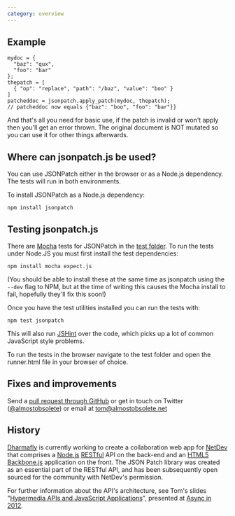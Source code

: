 ```yaml
---
category: overview
---
```


Example
-------

    mydoc = {
      "baz": "qux",
      "foo": "bar"
    };
    thepatch = [
      { "op": "replace", "path": "/baz", "value": "boo" }
    ]
    patcheddoc = jsonpatch.apply_patch(mydoc, thepatch);
    // patcheddoc now equals {"baz": "boo", "foo": "bar"}}

And that's all you need for basic use, if the patch is invalid or won't apply then you'll get an error thrown. The original document is NOT mutated so you can use it for other things afterwards.

Where can jsonpatch.js be used?
-------------------------------

You can use JSONPatch either in the browser or as a Node.js dependency. The tests will run in both environments.

To install JSONPatch as a Node.js dependency:

    npm install jsonpatch


Testing jsonpatch.js
--------------------

There are [Mocha][mocha] tests for JSONPatch in the [test folder][test-folder]. To run the tests under Node.JS you must first install the test dependencies:

    npm install mocha expect.js

(You should be able to install these at the same time as jsonpatch using the `--dev` flag to NPM, but at the time of writing this causes the Mocha install to fail, hopefully they'll fix this soon!)

Once you have the test utilities installed you can run the tests with:

    npm test jsonpatch

This will also run [JSHint][jshint] over the code, which picks up a lot of common JavaScript style problems.

To run the tests in the browser navigate to the test folder and open the runner.html file in your browser of choice.


Fixes and improvements
----------------------

Send a [pull request through GitHub](http://github.com/dharmafly/jsonpatch.js) or get in touch on Twitter ([@almostobsolete](https://twitter.com/almostobsolete)) or email at [tom@almostobsolete.net](mailto:tom@almostobsolete.net)


History
-------

[Dharmafly][df] is currently working to create a collaboration web app for [NetDev][netdev] that comprises a [Node.js][node] [RESTful][rest] API on the back-end and an [HTML5][html5] [Backbone.js][backbone] application on the front. The JSON Patch library was created as an essential part of the RESTful API, and has been subsequently open sourced for the community with NetDev's permission.

For further information about the API's architecture, see Tom's slides "[Hypermedia APIs and JavaScript Applications][hypermedia-slides]", presented at [Async in 2012][hypermedia-event].


[mocha]: http://visionmedia.github.com/mocha/
[df]: http://dharmafly.com
[netdev]: http://www.netdev.co.uk
[node]: http://nodejs.org
[backbone]: http://documentcloud.github.com/backbone/
[html5]: https://en.wikipedia.org/wiki/HTML5
[rest]: https://en.wikipedia.org/wiki/Representational_state_transfer
[hypermedia-event]: http://asyncjs.com/hypermedia/
[hypermedia-slides]: http://almostobsolete.net/talks/hypermedia/
[test-folder]: https://github.com/dharmafly/jsonpatch.js/tree/master/test
[jshint]: http://www.jshint.com
